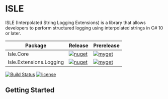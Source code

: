 # ISLE

ISLE (Interpolated String Logging Extensions) is a library that allows developers to perform structured logging using interpolated strings in C# 10 or later.

| Package | Release | Prerelease |
| ------- | ---------- | ------- |
| Isle.Core | [![nuget](https://img.shields.io/nuget/v/Isle.Core.svg?label=nuget)](https://www.nuget.org/packages/Isle.Core) | [![myget](https://img.shields.io/myget/fedarovich/vpre/Isle.Core.svg?label=myget)](https://www.myget.org/feed/fedarovich/package/nuget/Isle.Core) |
| Isle.Extensions.Logging | [![nuget](https://img.shields.io/nuget/v/Isle.Extensions.Logging.svg?label=nuget)](https://www.nuget.org/packages/Isle.Extensions.Logging) | [![myget](https://img.shields.io/myget/fedarovich/vpre/Isle.Extensions.Logging.svg?label=myget)](https://www.myget.org/feed/fedarovich/package/nuget/Isle.Extensions.Logging) |

[![Build Status](https://dev.azure.com/pavelfedarovich/ISLE/_apis/build/status/fedarovich.isle?branchName=main)](https://dev.azure.com/pavelfedarovich/ISLE/_build/latest?definitionId=12&branchName=main)
[![license](https://img.shields.io/badge/license-MIT-blue.svg)](https://github.com/fedarovich/isle/blob/master/LICENSE)

## Getting Started
